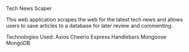 Tech News Scaper

This web application scrapes the web for the latest tech news and allows users to save articles to a database for later review and commenting.

Technologies Used:
Axios
Cheerio
Express
Handlebars
Mongoose
MongoDB
